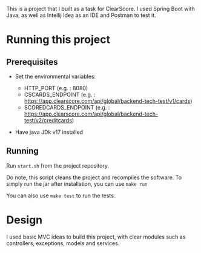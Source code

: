 This is a project that I built as a task for ClearScore.
I used Spring Boot with Java,
as well as Intellij Idea as an IDE and Postman to test it.


# Running this project

## Prerequisites

- Set the environmental variables:

  - HTTP_PORT (e.g. : 8080)
  - CSCARDS_ENDPOINT (e.g. : https://app.clearscore.com/api/global/backend-tech-test/v1/cards)
  - SCOREDCARDS_ENDPOINT (e.g. : https://app.clearscore.com/api/global/backend-tech-test/v2/creditcards)

- Have java JDk v17 installed

## Running

Run `start.sh` from the project repository.

Do note, this script cleans the project and recompiles the software.
To simply run the jar after installation, you can use `make run`

You can also use `make test` to run the tests.

# Design

I used basic MVC ideas to build this project, with clear 
modules such as controllers, exceptions, models and services.
